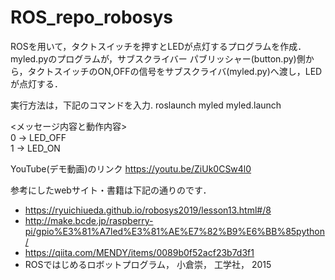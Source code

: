 # ROS_repo_robosys
ROSを用いて，タクトスイッチを押すとLEDが点灯するプログラムを作成．
myled.pyのプログラムが，サブスクライバー
パブリッシャー(button.py)側から，タクトスイッチのON,OFFの信号をサブスクライバ(myled.py)へ渡し，LEDが点灯する． <br/>

実行方法は，下記のコマンドを入力.
roslaunch myled myled.launch

<メッセージ内容と動作内容> <br/>
  0 -> LED_OFF <br/>
  1 -> LED_ON <br/>


YouTube(デモ動画)のリンク
https://youtu.be/ZiUk0CSw4l0
<br/>

参考にしたwebサイト・書籍は下記の通りのです．
* https://ryuichiueda.github.io/robosys2019/lesson13.html#/8
* http://make.bcde.jp/raspberry-pi/gpio%E3%81%A7led%E3%81%AE%E7%82%B9%E6%BB%85python/
* https://qiita.com/MENDY/items/0089b0f52acf23b7d3f1
* ROSではじめるロボットプログラム， 小倉崇， 工学社， 2015
